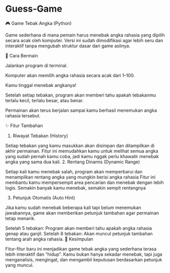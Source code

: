 # Guess-Game

🎮 Game Tebak Angka (Python)

Game sederhana di mana pemain harus menebak angka rahasia yang dipilih secara acak oleh komputer.
Versi ini sudah dimodifikasi agar lebih seru dan interaktif tanpa mengubah struktur dasar dari game aslinya.

🚀 Cara Bermain

Jalankan program di terminal.

Komputer akan memilih angka rahasia secara acak dari 1–100.

Kamu tinggal menebak angkanya!

Setelah setiap tebakan, program akan memberi tahu apakah tebakanmu terlalu kecil, terlalu besar, atau benar.

Permainan akan terus berjalan sampai kamu berhasil menemukan angka rahasia tersebut.

✨ Fitur Tambahan
1. Riwayat Tebakan (History)

Setiap tebakan yang kamu masukkan akan disimpan dan ditampilkan di akhir permainan.
Fitur ini memudahkan kamu untuk melihat semua angka yang sudah pernah kamu coba, jadi kamu nggak perlu khawatir menebak angka yang sama dua kali.
2. Rentang Dinamis (Dynamic Range)

Setiap kali kamu menebak salah, program akan memperbarui dan menampilkan rentang angka yang mungkin berisi angka rahasia 
Fitur ini membantu kamu mempersempit area pencarian dan menebak dengan lebih logis.
Semakin banyak kamu menebak, semakin sempit rentangnya

3. Petunjuk Otomatis (Auto Hint)

Jika kamu sudah menebak beberapa kali tapi belum menemukan jawabannya, game akan memberikan petunjuk tambahan agar permainan tetap menarik.

Setelah 5 tebakan:
Program akan memberi tahu apakah angka rahasia genap atau ganjil.
Setelah 8 tebakan:
Akan muncul petunjuk tambahan tentang arah angka rahasia.
🧠 Kesimpulan


Fitur-fitur baru ini menjadikan game tebak angka yang sederhana terasa lebih interaktif dan “hidup”.
Kamu bukan hanya sekadar menebak, tapi juga menganalisis, mengingat, dan mengambil keputusan berdasarkan petunjuk yang muncul.

